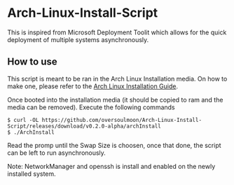 # Arch-Linux-Install-Script
This is inspired from Microsoft Deployment Toolit which allows for the quick deployment of multiple systems asynchronously. 

## How to use
This script is meant to be ran in the Arch Linux Installation media. On how to make one, please refer to the [Arch Linux Installation Guide](https://wiki.archlinux.org/title/Installation_guide).

Once booted into the installation media (it should be copied to ram and the media can be removed). Execute the following commands

```
$ curl -OL https://github.com/oversoulmoon/Arch-Linux-Install-Script/releases/download/v0.2.0-alpha/archInstall
$ ./ArchInstall
```

Read the promp until the Swap Size is choosen, once that done, the script can be left to run asynchronously.

Note: NetworkManager and openssh is install and enabled on the newly installed system. 
